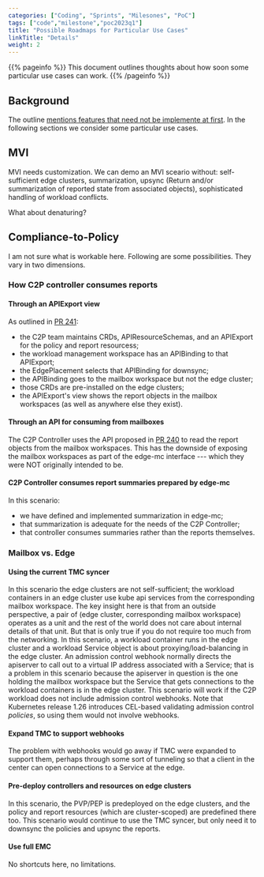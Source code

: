 ```yaml
---
categories: ["Coding", "Sprints", "Milesones", "PoC"]
tags: ["code","milestone","poc2023q1"] 
title: "Possible Roadmaps for Particular Use Cases"
linkTitle: "Details"
weight: 2
---
```


{{% pageinfo %}}
This document outlines thoughts about how soon some particular use cases can work.
{{% /pageinfo %}}

## Background

The outline [mentions features that need not be implemente at
first](outline/#development-roadmap).  In the following sections we
consider some particular use cases.

## MVI

MVI needs customization.  We can demo an MVI sceario without:
self-sufficient edge clusters, summarization, upsync (Return and/or
summarization of reported state from associated objects),
sophisticated handling of workload conflicts.

What about denaturing?

## Compliance-to-Policy

I am not sure what is workable here.  Following are some
possibilities.  They vary in two dimensions.

### How C2P controller consumes reports

#### Through an APIExport view

As outlined in [PR 241](https://github.com/kcp-dev/edge-mc/pull/241):
- the C2P team maintains CRDs, APIResourceSchemas, and an APIExport for
  the policy and report resourcess;
- the workload management workspace has an APIBinding to that APIExport;
- the EdgePlacement selects that APIBinding for downsync;
- the APIBinding goes to the mailbox workspace but not the edge cluster;
- those CRDs are pre-installed on the edge clusters;
- the APIExport's view shows the report objects in the mailbox
  workspaces (as well as anywhere else they exist).

#### Through an API for consuming from mailboxes

The C2P Controller uses the API proposed in [PR
240](https://github.com/kcp-dev/edge-mc/pull/240) to read the report
objects from the mailbox workspaces.  This has the downside of
exposing the mailbox workspaces as part of the edge-mc interface ---
which they were NOT originally intended to be.

#### C2P Controller consumes report summaries prepared by edge-mc

In this scenario:
- we have defined and implemented summarization in edge-mc;
- that summarization is adequate for the needs of the C2P Controller;
- that controller consumes summaries rather than the reports themselves.

### Mailbox vs. Edge

#### Using the current TMC syncer

In this scenario the edge clusters are not self-sufficient; the
workload containers in an edge cluster use kube api services from the
corresponding mailbox workspace.  The key insight here is that from an
outside perspective, a pair of (edge cluster, corresponding mailbox
workspace) operates as a unit and the rest of the world does not care
about internal details of that unit.  But that is only true if you do
not require too much from the networking.  In this scenario, a
workload container runs in the edge cluster and a workload Service
object is about proxying/load-balancing in the edge cluster.  An
admission control webhook normally directs the apiserver to call out
to a virtual IP address associated with a Service; that is a problem
in this scenario because the apiserver in question is the one holding
the mailbox workspace but the Service that gets connections to the
workload containers is in the edge cluster.  This scenario will work
if the C2P workload does not include admission control webhooks.  Note
that Kubernetes release 1.26 introduces CEL-based validating admission
control _policies_, so using them would not involve webhooks.

#### Expand TMC to support webhooks

The problem with webhooks would go away if TMC were expanded to
support them, perhaps through some sort of tunneling so that a client
in the center can open connections to a Service at the edge.

#### Pre-deploy controllers and resources on edge clusters

In this scenario, the PVP/PEP is predeployed on the edge clusters, and
the policy and report resources (which are cluster-scoped) are
predefined there too.  This scenario would continue to use the TMC
syncer, but only need it to downsync the policies and upsync the
reports.

#### Use full EMC

No shortcuts here, no limitations.

